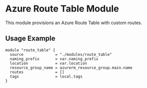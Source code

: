 # Azure Route Table Module

This module provisions an Azure Route Table with custom routes.

## Usage Example
```hcl
module "route_table" {
  source              = "./modules/route_table"
  naming_prefix       = var.naming_prefix
  location            = var.location
  resource_group_name = azurerm_resource_group.main.name
  routes              = []
  tags                = local.tags
}
```
